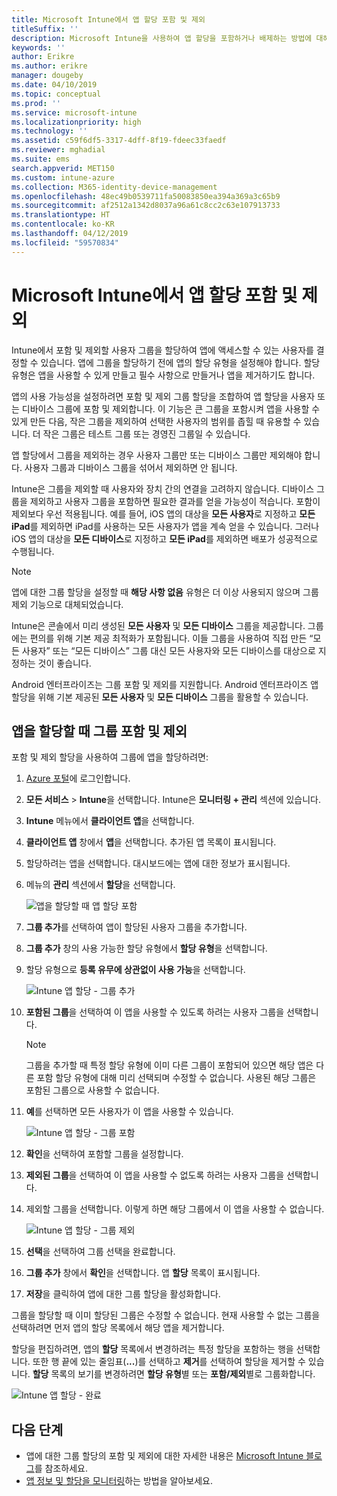 ```yaml
---
title: Microsoft Intune에서 앱 할당 포함 및 제외
titleSuffix: ''
description: Microsoft Intune을 사용하여 앱 할당을 포함하거나 배제하는 방법에 대해 알아봅니다.
keywords: ''
author: Erikre
ms.author: erikre
manager: dougeby
ms.date: 04/10/2019
ms.topic: conceptual
ms.prod: ''
ms.service: microsoft-intune
ms.localizationpriority: high
ms.technology: ''
ms.assetid: c59f6df5-3317-4dff-8f19-fdeec33faedf
ms.reviewer: mghadial
ms.suite: ems
search.appverid: MET150
ms.custom: intune-azure
ms.collection: M365-identity-device-management
ms.openlocfilehash: 48ec49b0539711fa50083850ea394a369a3c65b9
ms.sourcegitcommit: af2512a1342d8037a96a61c8cc2c63e107913733
ms.translationtype: HT
ms.contentlocale: ko-KR
ms.lasthandoff: 04/12/2019
ms.locfileid: "59570834"
---
```

# <a name="include-and-exclude-app-assignments-in-microsoft-intune"></a>Microsoft Intune에서 앱 할당 포함 및 제외

Intune에서 포함 및 제외할 사용자 그룹을 할당하여 앱에 액세스할 수 있는 사용자를 결정할 수 있습니다. 앱에 그룹을 할당하기 전에 앱의 할당 유형을 설정해야 합니다. 할당 유형은 앱을 사용할 수 있게 만들고 필수 사항으로 만들거나 앱을 제거하기도 합니다. 

앱의 사용 가능성을 설정하려면 포함 및 제외 그룹 할당을 조합하여 앱 할당을 사용자 또는 디바이스 그룹에 포함 및 제외합니다. 이 기능은 큰 그룹을 포함시켜 앱을 사용할 수 있게 만든 다음, 작은 그룹을 제외하여 선택한 사용자의 범위를 좁힐 때 유용할 수 있습니다. 더 작은 그룹은 테스트 그룹 또는 경영진 그룹일 수 있습니다. 

앱 할당에서 그룹을 제외하는 경우 사용자 그룹만 또는 디바이스 그룹만 제외해야 합니다. 사용자 그룹과 디바이스 그룹을 섞어서 제외하면 안 됩니다. 

Intune은 그룹을 제외할 때 사용자와 장치 간의 연결을 고려하지 않습니다. 디바이스 그룹을 제외하고 사용자 그룹을 포함하면 필요한 결과를 얻을 가능성이 적습니다. 포함이 제외보다 우선 적용됩니다. 예를 들어, iOS 앱의 대상을 **모든 사용자**로 지정하고 **모든 iPad**를 제외하면 iPad를 사용하는 모든 사용자가 앱을 계속 얻을 수 있습니다. 그러나 iOS 앱의 대상을 **모든 디바이스**로 지정하고 **모든 iPad**를 제외하면 배포가 성공적으로 수행됩니다.  

> [!NOTE]
> 앱에 대한 그룹 할당을 설정할 때 **해당 사항 없음** 유형은 더 이상 사용되지 않으며 그룹 제외 기능으로 대체되었습니다. 
>
> Intune은 콘솔에서 미리 생성된 **모든 사용자** 및 **모든 디바이스** 그룹을 제공합니다. 그룹에는 편의를 위해 기본 제공 최적화가 포함됩니다. 이들 그룹을 사용하여 직접 만든 “모든 사용자” 또는 “모든 디바이스” 그룹 대신 모든 사용자와 모든 디바이스를 대상으로 지정하는 것이 좋습니다.  
>
> Android 엔터프라이즈는 그룹 포함 및 제외를 지원합니다. Android 엔터프라이즈 앱 할당을 위해 기본 제공된 **모든 사용자** 및 **모든 디바이스** 그룹을 활용할 수 있습니다. 


## <a name="include-and-exclude-groups-when-assigning-apps"></a>앱을 할당할 때 그룹 포함 및 제외 
포함 및 제외 할당을 사용하여 그룹에 앱을 할당하려면:
1. [Azure 포털](https://portal.azure.com)에 로그인합니다.
2. **모든 서비스** > **Intune**을 선택합니다. Intune은 **모니터링 + 관리** 섹션에 있습니다.
3. **Intune** 메뉴에서 **클라이언트 앱**을 선택합니다.
4. **클라이언트 앱** 창에서 **앱**을 선택합니다. 추가된 앱 목록이 표시됩니다.
5. 할당하려는 앱을 선택합니다. 대시보드에는 앱에 대한 정보가 표시됩니다. 
6. 메뉴의 **관리** 섹션에서 **할당**을 선택합니다. 

    ![앱을 할당할 때 앱 할당 포함](./media/apps-inc-exl-01.png)
7. **그룹 추가**를 선택하여 앱이 할당된 사용자 그룹을 추가합니다. 
8. **그룹 추가** 창의 사용 가능한 할당 유형에서 **할당 유형**을 선택합니다.
9. 할당 유형으로 **등록 유무에 상관없이 사용 가능**을 선택합니다.

    ![Intune 앱 할당 - 그룹 추가](./media/apps-inc-exl-02.png)
10. **포함된 그룹**을 선택하여 이 앱을 사용할 수 있도록 하려는 사용자 그룹을 선택합니다.

    > [!NOTE]
    > 그룹을 추가할 때 특정 할당 유형에 이미 다른 그룹이 포함되어 있으면 해당 앱은 다른 포함 할당 유형에 대해 미리 선택되며 수정할 수 없습니다. 사용된 해당 그룹은 포함된 그룹으로 사용할 수 없습니다.

11. **예**를 선택하면 모든 사용자가 이 앱을 사용할 수 있습니다.

    ![Intune 앱 할당 - 그룹 포함](./media/apps-inc-exl-03.png)
12. **확인**을 선택하여 포함할 그룹을 설정합니다.
13. **제외된 그룹**을 선택하여 이 앱을 사용할 수 없도록 하려는 사용자 그룹을 선택합니다. 
14. 제외할 그룹을 선택합니다. 이렇게 하면 해당 그룹에서 이 앱을 사용할 수 없습니다.

    ![Intune 앱 할당 - 그룹 제외](./media/apps-inc-exl-04.png)
15. **선택**을 선택하여 그룹 선택을 완료합니다.
16. **그룹 추가** 창에서 **확인**을 선택합니다. 앱 **할당** 목록이 표시됩니다.
17. **저장**을 클릭하여 앱에 대한 그룹 할당을 활성화합니다.

그룹을 할당할 때 이미 할당된 그룹은 수정할 수 없습니다. 현재 사용할 수 없는 그룹을 선택하려면 먼저 앱의 할당 목록에서 해당 앱을 제거합니다. 

할당을 편집하려면, 앱의 **할당** 목록에서 변경하려는 특정 할당을 포함하는 행을 선택합니다. 또한 행 끝에 있는 줄임표(**...**)를 선택하고 **제거**를 선택하여 할당을 제거할 수 있습니다. **할당** 목록의 보기를 변경하려면 **할당 유형**별 또는 **포함/제외**별로 그룹화합니다.

![Intune 앱 할당 - 완료](./media/apps-inc-exl-05.png)

## <a name="next-steps"></a>다음 단계

- 앱에 대한 그룹 할당의 포함 및 제외에 대한 자세한 내용은 [Microsoft Intune 블로그](https://aka.ms/new_app_assignment_process)를 참조하세요.
- [앱 정보 및 할당을 모니터링](apps-monitor.md)하는 방법을 알아보세요.
